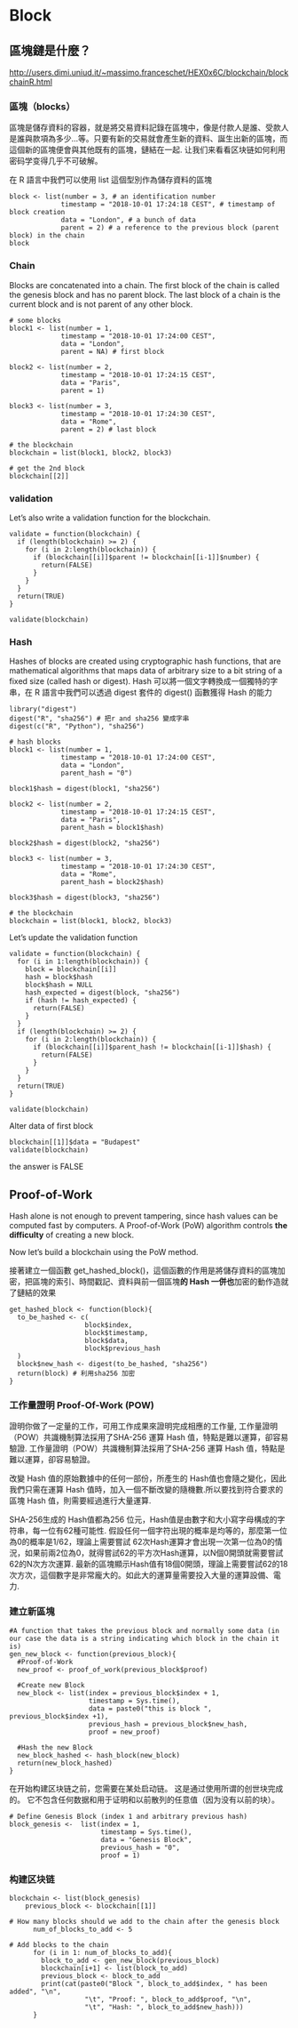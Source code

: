 # Block
## 區塊鏈是什麼？
http://users.dimi.uniud.it/~massimo.franceschet/HEX0x6C/blockchain/blockchainR.html


### 區塊（blocks）
區塊是儲存資料的容器，就是將交易資料記錄在區塊中，像是付款人是誰、受款人是誰與款項為多少…等。只要有新的交易就會產生新的資料、誕生出新的區塊，而這個新的區塊便會與其他既有的區塊，鏈結在一起. 让我们来看看区块链如何利用密码学变得几乎不可破解。

在 R 語言中我們可以使用 list 這個型別作為儲存資料的區塊
```{r}
block <- list(number = 3, # an identification number
             timestamp = "2018-10-01 17:24:18 CEST", # timestamp of block creation
             data = "London", # a bunch of data
             parent = 2) # a reference to the previous block (parent block) in the chain
block
```
### Chain
Blocks are concatenated into a chain. The first block of the chain is called the genesis block and has no parent block. The last block of a chain is the current block and is not parent of any other block. 
```{r}
# some blocks
block1 <- list(number = 1,
             timestamp = "2018-10-01 17:24:00 CEST",
             data = "London",
             parent = NA) # first block 

block2 <- list(number = 2,
             timestamp = "2018-10-01 17:24:15 CEST",
             data = "Paris",
             parent = 1)

block3 <- list(number = 3,
             timestamp = "2018-10-01 17:24:30 CEST",
             data = "Rome",
             parent = 2) # last block

# the blockchain
blockchain = list(block1, block2, block3)

# get the 2nd block
blockchain[[2]]
```
### validation 
Let’s also write a validation function for the blockchain.
```{r}
validate = function(blockchain) {
  if (length(blockchain) >= 2) {
    for (i in 2:length(blockchain)) {
      if (blockchain[[i]]$parent != blockchain[[i-1]]$number) {
        return(FALSE)
      }
    }
  }
  return(TRUE)
}

validate(blockchain)
```

### Hash
Hashes of blocks are created using cryptographic hash functions, that are mathematical algorithms that maps data of arbitrary size to a bit string of a fixed size (called hash or digest).
Hash 可以將一個文字轉換成一個獨特的字串，在 R 語言中我們可以透過 digest 套件的 digest() 函數獲得 Hash 的能力
```{r}
library("digest")
digest("R", "sha256") # 把r and sha256 變成字串
digest(c("R", "Python"), "sha256")
```

```{r}
# hash blocks
block1 <- list(number = 1,
             timestamp = "2018-10-01 17:24:00 CEST",
             data = "London",
             parent_hash = "0")

block1$hash = digest(block1, "sha256")

block2 <- list(number = 2,
             timestamp = "2018-10-01 17:24:15 CEST",
             data = "Paris",
             parent_hash = block1$hash)

block2$hash = digest(block2, "sha256")

block3 <- list(number = 3,
             timestamp = "2018-10-01 17:24:30 CEST",
             data = "Rome",
             parent_hash = block2$hash)

block3$hash = digest(block3, "sha256")

# the blockchain
blockchain = list(block1, block2, block3)
```
Let’s update the validation function 

```{r}
validate = function(blockchain) {
  for (i in 1:length(blockchain)) {
    block = blockchain[[i]]
    hash = block$hash
    block$hash = NULL
    hash_expected = digest(block, "sha256")
    if (hash != hash_expected) {
      return(FALSE)
    }
  }
  if (length(blockchain) >= 2) {
    for (i in 2:length(blockchain)) {
      if (blockchain[[i]]$parent_hash != blockchain[[i-1]]$hash) {
        return(FALSE)
      }
    }
  }
  return(TRUE)
}

validate(blockchain)
```
Alter data of first block
```{r}
blockchain[[1]]$data = "Budapest"
validate(blockchain)
```
the answer is FALSE

## Proof-of-Work
Hash alone is not enough to prevent tampering, since hash values can be computed fast by computers. A Proof-of-Work (PoW) algorithm controls **the difficulty** of creating a new block.

Now let’s build a blockchain using the PoW method.











接著建立一個函數 get_hashed_block()，這個函數的作用是將儲存資料的區塊加密，把區塊的索引、時間戳記、資料與前一個區塊**的 Hash 一併也**加密的動作造就了鏈結的效果
```{r}
get_hashed_block <- function(block){
  to_be_hashed <- c(
                   block$index,
                   block$timestamp,
                   block$data,
                   block$previous_hash
  )
  block$new_hash <- digest(to_be_hashed, "sha256")
  return(block) # 利用sha256 加密 
}
```

### 工作量證明 Proof-Of-Work (POW)
證明你做了一定量的工作，可用工作成果來證明完成相應的工作量, 
工作量證明（POW）共識機制算法採用了SHA-256 運算 Hash 值，特點是難以運算，卻容易驗證. 工作量證明（POW）共識機制算法採用了SHA-256 運算 Hash 值，特點是難以運算，卻容易驗證。

改變 Hash 值的原始數據中的任何一部份，所產生的 Hash值也會隨之變化，因此我們只需在運算 Hash 值時，加入一個不斷改變的隨機數.所以要找到符合要求的區塊 Hash 值，則需要經過進行大量運算.

SHA-256生成的 Hash值都為256 位元，Hash值是由數字和大小寫字母構成的字符串，每一位有62種可能性. 假設任何一個字符出現的概率是均等的，那麼第一位為0的概率是1/62，理論上需要嘗試 62次Hash運算才會出現一次第一位為0的情況，如果前兩2位為0，就得嘗試62的平方次Hash運算，以N個0開頭就需要嘗試62的N次方次運算. 最新的區塊顯示Hash值有18個0開頭，理論上需要嘗試62的18次方次，這個數字是非常龐大的。如此大的運算量需要投入大量的運算設備、電力.

### 建立新區塊
```{r}
#A function that takes the previous block and normally some data (in our case the data is a string indicating which block in the chain it is)
gen_new_block <- function(previous_block){
  #Proof-of-Work
  new_proof <- proof_of_work(previous_block$proof)
  
  #Create new Block
  new_block <- list(index = previous_block$index + 1,
                    timestamp = Sys.time(),
                    data = paste0("this is block ", previous_block$index +1),
                    previous_hash = previous_block$new_hash,
                    proof = new_proof)
  
  #Hash the new Block
  new_block_hashed <- hash_block(new_block)
  return(new_block_hashed)
}
```

在开始构建区块链之前，您需要在某处启动链。 这是通过使用所谓的创世块完成的。 它不包含任何数据和用于证明和以前散列的任意值（因为没有以前的块）。
```{r}
# Define Genesis Block (index 1 and arbitrary previous hash)
block_genesis <-  list(index = 1,
                       timestamp = Sys.time(),
                       data = "Genesis Block",
                       previous_hash = "0",
                       proof = 1)
```

### 构建区块链

```{r}
blockchain <- list(block_genesis)
    previous_block <- blockchain[[1]]
      
# How many blocks should we add to the chain after the genesis block
      num_of_blocks_to_add <- 5
      
# Add blocks to the chain
      for (i in 1: num_of_blocks_to_add){
        block_to_add <- gen_new_block(previous_block) 
        blockchain[i+1] <- list(block_to_add)
        previous_block <- block_to_add
        print(cat(paste0("Block ", block_to_add$index, " has been added", "\n",
                   "\t", "Proof: ", block_to_add$proof, "\n",
                   "\t", "Hash: ", block_to_add$new_hash)))
      }
```
